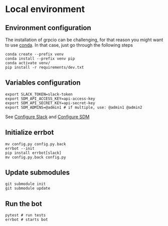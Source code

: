 # Local environment

## Environment configuration
The installation of grpcio can be challenging, for that reason you might want to use [conda](https://docs.conda.io/en/latest/). In that case, just go through the following steps
```
conda create --prefix venv
conda install --prefix venv pip
conda activate venv/
pip install -r requirements/dev.txt
```

## Variables configuration
```
export SLACK_TOKEN=slack-token
export SDM_API_ACCESS_KEY=api-access-key
export SDM_API_SECRET_KEY=api-secret-key
export SDM_ADMINS=@admin1 # if multiple, use: @admin1 @admin2
```

See [Configure Slack](CONFIGURE_SLACK.md) and [Configure SDM](CONFIGURE_SDM.md)

## Initialize errbot
```
mv config.py config.py.back
errbot --init
pip install errbot[slack]
mv config.py.back config.py
```

## Update submodules
```
git submodule init
git submodule update
```

## Run the bot
```
pytest # run tests
errbot # starts bot
```
